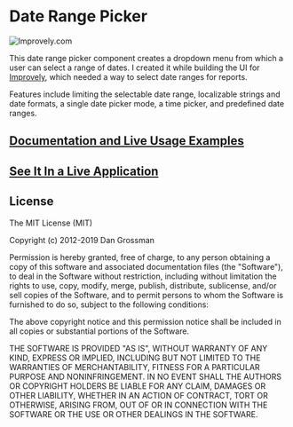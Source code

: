 # Date Range Picker

![Improvely.com](https://i.imgur.com/UTRlaar.png)

This date range picker component creates a dropdown menu from which a user can
select a range of dates. I created it while building the UI for [Improvely](http://www.improvely.com), 
which needed a way to select date ranges for reports.

Features include limiting the selectable date range, localizable strings and date formats,
a single date picker mode, a time picker, and predefined date ranges.

## [Documentation and Live Usage Examples](http://www.daterangepicker.com)

## [See It In a Live Application](https://awio.iljmp.com/5/drpdemogh)

## License

The MIT License (MIT)

Copyright (c) 2012-2019 Dan Grossman

Permission is hereby granted, free of charge, to any person obtaining a copy
of this software and associated documentation files (the "Software"), to deal
in the Software without restriction, including without limitation the rights
to use, copy, modify, merge, publish, distribute, sublicense, and/or sell
copies of the Software, and to permit persons to whom the Software is
furnished to do so, subject to the following conditions:

The above copyright notice and this permission notice shall be included in
all copies or substantial portions of the Software.

THE SOFTWARE IS PROVIDED "AS IS", WITHOUT WARRANTY OF ANY KIND, EXPRESS OR
IMPLIED, INCLUDING BUT NOT LIMITED TO THE WARRANTIES OF MERCHANTABILITY,
FITNESS FOR A PARTICULAR PURPOSE AND NONINFRINGEMENT. IN NO EVENT SHALL THE
AUTHORS OR COPYRIGHT HOLDERS BE LIABLE FOR ANY CLAIM, DAMAGES OR OTHER
LIABILITY, WHETHER IN AN ACTION OF CONTRACT, TORT OR OTHERWISE, ARISING FROM,
OUT OF OR IN CONNECTION WITH THE SOFTWARE OR THE USE OR OTHER DEALINGS IN
THE SOFTWARE.
